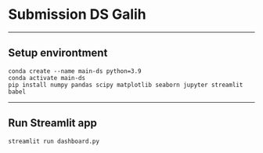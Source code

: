 # Submission DS Galih
***
## Setup environtment
```
conda create --name main-ds python=3.9
conda activate main-ds
pip install numpy pandas scipy matplotlib seaborn jupyter streamlit babel
```
***
## Run Streamlit app
`streamlit run dashboard.py`
